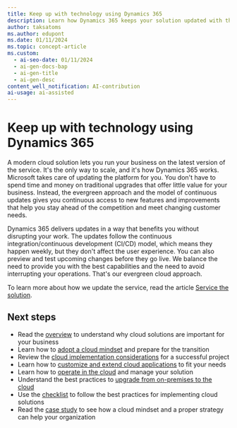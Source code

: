 ```yaml
---
title: Keep up with technology using Dynamics 365
description: Learn how Dynamics 365 keeps your solution updated with the latest features and security patches without disrupting your business.
author: taksatoms
ms.author: edupont
ms.date: 01/11/2024
ms.topic: concept-article
ms.custom:
  - ai-seo-date: 01/11/2024
  - ai-gen-docs-bap
  - ai-gen-title
  - ai-gen-desc
content_well_notification: AI-contribution
ai-usage: ai-assisted
---
```


# Keep up with technology using Dynamics 365

A modern cloud solution lets you run your business on the latest version of the service. It's the only way to scale, and it's how Dynamics 365 works. Microsoft takes care of updating the platform for you. You don't have to spend time and money on traditional upgrades that offer little value for your business. Instead, the evergreen approach and the model of continuous updates gives you continuous access to new features and improvements that help you stay ahead of the competition and meet changing customer needs.

Dynamics 365 delivers updates in a way that benefits you without disrupting your work. The updates follow the continuous integration/continuous development (CI/CD) model, which means they happen weekly, but they don't affect the user experience. You can also preview and test upcoming changes before they go live. We balance the need to provide you with the best capabilities and the need to avoid interrupting your operations. That's our evergreen cloud approach.

To learn more about how we update the service, read the article [Service the solution](service-solution.md).

## Next steps

- Read the [overview](implementing-cloud-solutions.md) to understand why cloud solutions are important for your business
- Learn how to [adopt a cloud mindset](implementing-cloud-solutions-adopt-cloud-mindset.md) and prepare for the transition
- Review the [cloud implementation considerations](implementing-cloud-solutions-cloud-implementation.md) for a successful project
- Learn how to [customize and extend cloud applications](implementing-cloud-solutions-customize-extend-cloud-applications.md) to fit your needs
- Learn how to [operate in the cloud](implementing-cloud-solutions-operate-in-cloud.md) and manage your solution
- Understand the best practices to [upgrade from on-premises to the cloud](implementing-cloud-solutions-upgrade-from-onpremises-to-cloud.md)
- Use the [checklist](implementing-cloud-solutions-checklist.md) to follow the best practices for implementing cloud solutions
- Read the [case study](implementing-cloud-solutions-case-study.md) to see how a cloud mindset and a proper strategy can help your organization
